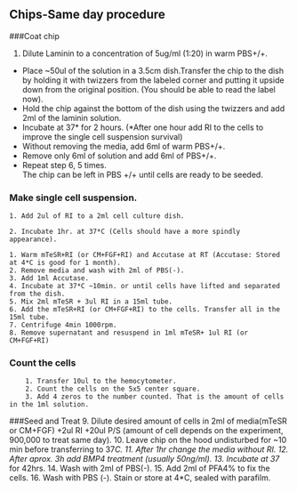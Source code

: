 ## Chips-Same day procedure
###Coat chip
1. Dilute Laminin to a concentration of 5ug/ml (1:20) in warm PBS+/+. 
* Place ~50ul of the solution in a 3.5cm dish.Transfer the chip to the dish by holding it with twizzers from the labeled corner and putting it upside down from the original position. (You should be able to read the label now). 
* Hold the chip against the bottom of the dish using the twizzers and add 2ml of the laminin solution.
* Incubate at 37* for 2 hours. (*After one hour add RI to the cells to improve the single cell suspension survival)
* Without removing the media, add 6ml of warm PBS+/+. 
* Remove only 6ml of solution and add 6ml of PBS+/+.
* Repeat  step 6, 5 times.   
	  The chip can be left in PBS +/+ until cells are ready to be seeded.
	  
###  Make single cell suspension.   
	1. Add 2ul of RI to a 2ml cell culture dish.
	
	2. Incubate 1hr. at 37*C (Cells should have a more spindly appearance). 
	
	1. Warm mTeSR+RI (or CM+FGF+RI) and Accutase at RT (Accutase: Stored at 4*C is good for 1 month).
	2. Remove media and wash with 2ml of PBS(-).
	3. Add 1ml Accutase. 
	4. Incubate at 37*C ~10min. or until cells have lifted and separated from the dish.
	5. Mix 2ml mTeSR + 3ul RI in a 15ml tube. 
	6. Add the mTeSR+RI (or CM+FGF+RI) to the cells. Transfer all in the 15ml tube. 
	7. Centrifuge 4min 1000rpm.
	8. Remove supernatant and resuspend in 1ml mTeSR+ 1ul RI (or CM+FGF+RI) 
	
### Count the cells
	
		1. Transfer 10ul to the hemocytometer.
		2. Count the cells on the 5x5 center square.
		3. Add 4 zeros to the number counted. That is the amount of cells in the 1ml solution. 
		
###Seed and Treat
9. Dilute desired amount of cells in 2ml of media(mTeSR or CM+FGF) +2ul RI +20ul P/S
    (amount of cell depends on the experiment, 900,000 to treat same day). 
10. Leave chip on the hood undisturbed for ~10 min before transferring to 37*C. 
11. After 1hr change the media without RI.
12. After aprox. 3h add BMP4 treatment (usually 50ng/ml).
13. Incubate at 37* for 42hrs.
14. Wash with 2ml of PBS(-).
15. Add 2ml of PFA4% to fix the cells.
16. Wash with PBS (-). 
Stain or store at 4*C, sealed with parafilm. 	
